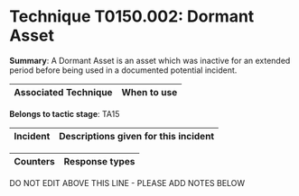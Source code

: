 # Technique T0150.002: Dormant Asset

**Summary**: A Dormant Asset is an asset which was inactive for an extended period before being used in a documented potential incident.


| Associated Technique | When to use |
| --------- | ------------------------- |


**Belongs to tactic stage**: TA15


| Incident | Descriptions given for this incident |
| -------- | -------------------- |



| Counters | Response types |
| -------- | -------------- |


DO NOT EDIT ABOVE THIS LINE - PLEASE ADD NOTES BELOW